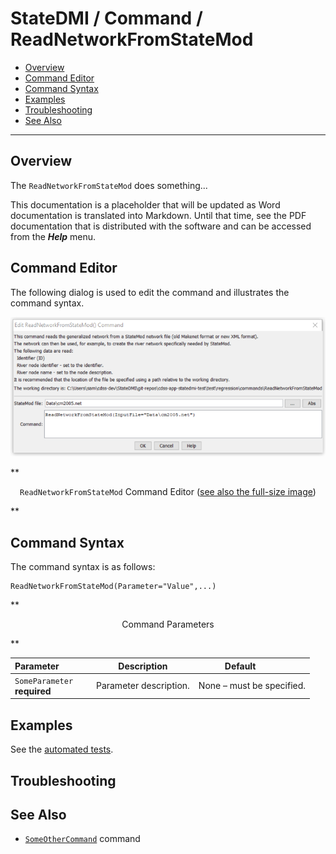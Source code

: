 # StateDMI / Command / ReadNetworkFromStateMod #

* [Overview](#overview)
* [Command Editor](#command-editor)
* [Command Syntax](#command-syntax)
* [Examples](#examples)
* [Troubleshooting](#troubleshooting)
* [See Also](#see-also)

-------------------------

## Overview ##

The `ReadNetworkFromStateMod` does something...

This documentation is a placeholder that will be updated as Word documentation is translated into Markdown.
Until that time, see the PDF documentation that is distributed with the software and can be accessed
from the ***Help*** menu.

## Command Editor ##

The following dialog is used to edit the command and illustrates the command syntax.

![ReadNetworkFromStateMod](ReadNetworkFromStateMod.png)

**<p style="text-align: center;">
`ReadNetworkFromStateMod` Command Editor (<a href="../ReadNetworkFromStateMod.png">see also the full-size image</a>)
</p>**

## Command Syntax ##

The command syntax is as follows:

```text
ReadNetworkFromStateMod(Parameter="Value",...)
```
**<p style="text-align: center;">
Command Parameters
</p>**

| **Parameter**&nbsp;&nbsp;&nbsp;&nbsp;&nbsp;&nbsp;&nbsp;&nbsp;&nbsp;&nbsp;&nbsp;&nbsp; | **Description** | **Default**&nbsp;&nbsp;&nbsp;&nbsp;&nbsp;&nbsp;&nbsp;&nbsp;&nbsp;&nbsp; |
| --------------|-----------------|----------------- |
|`SomeParameter`<br>**required**|Parameter description.|None – must be specified.|

## Examples ##

See the [automated tests](https://github.com/OpenWaterFoundation/cdss-app-statedmi-main/tree/master/test/regression/commands/ReadNetworkFromStateMod).

## Troubleshooting ##

## See Also ##

* [`SomeOtherCommand`](../SomeOtherCommand/SomeOtherCommand) command
